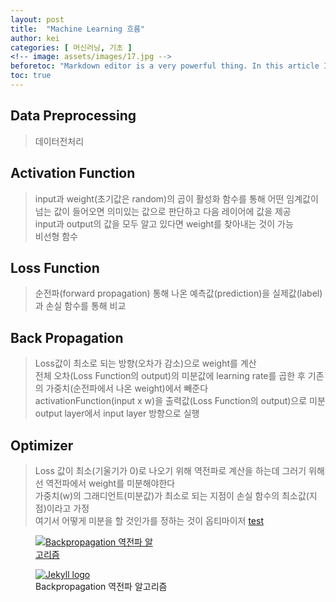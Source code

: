 ```yaml
---
layout: post
title:  "Machine Learning 흐름"
author: kei
categories: [ 머신러닝, 기초 ]
<!-- image: assets/images/17.jpg -->
beforetoc: "Markdown editor is a very powerful thing. In this article I'm going to show you what you can actually do with it, some tricks and tips while editing your post."
toc: true
---
```

## Data Preprocessing
> 데이터전처리

## Activation Function
> input과 weight(초기값은 random)의 곱이 활성화 함수를 통해 어떤 임계값이 넘는 값이 들어오면 의미있는 값으로 판단하고 다음 레이어에 값을 제공\
> input과 output의 값을 모두 알고 있다면 weight를 찾아내는 것이 가능\
> 비선형 함수

## Loss Function
> 순전파(forward propagation) 통해 나온 예측값(prediction)을 실제값(label)과 손실 함수를 통해 비교

## Back Propagation
> Loss값이 최소로 되는 방향(오차가 감소)으로 weight를 계산\
> 전체 오차(Loss Function의 output)의 미분값에 learning rate를 곱한 후 기존의 가중치(순전파에서 나온 weight)에서 빼준다\
> activationFunction(input x w)을 출력값(Loss Function의 output)으로 미분\
> output layer에서 input layer 방향으로 실행

## Optimizer
> Loss 값이 최소(기울기가 0)로 나오기 위해 역전파로 계산을 하는데 그러기 위해선 역전파에서 weight를 미분해야한다\
> 가중치(w)의 그래디언트(미분값)가 최소로 되는 지점이 손실 함수의 최소값(지점)이라고 가정\
> 여기서 어떻게 미분을 할 것인가를 정하는 것이 옵티마이저
<a href="https://velog.io/@thwjd639/Backpropagation-%EC%97%AD%EC%A0%84%ED%8C%8C-%EC%95%8C%EA%B3%A0%EB%A6%AC%EC%A6%98">test</a>
<figure>
   <a href="https://velog.io/@thwjd639/Backpropagation-%EC%97%AD%EC%A0%84%ED%8C%8C-%EC%95%8C%EA%B3%A0%EB%A6%AC%EC%A6%98">
   <img src="logo.png" style="max-width: 200px;" alt="Backpropagation 역전파 알고리즘" />
   </a>
<!--    <figcaption>Backpropagation 역전파 알고리즘</figcaption> -->
</figure>
<figure>
   <a href="https://velog.io/@thwjd639/Backpropagation-%EC%97%AD%EC%A0%84%ED%8C%8C-%EC%95%8C%EA%B3%A0%EB%A6%AC%EC%A6%98">
   <img src="logo.png" style="max-width: 200px;" alt="Jekyll logo" />
   </a>
   <figcaption>Backpropagation 역전파 알고리즘</figcaption>
</figure>
